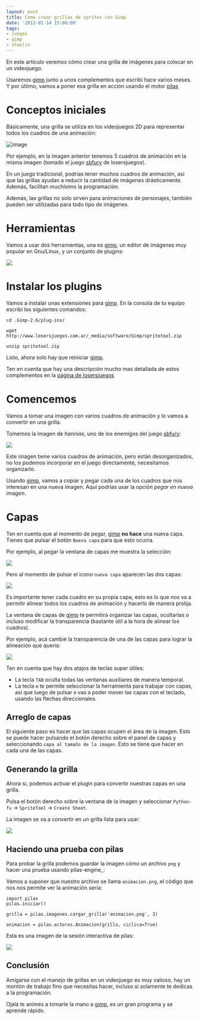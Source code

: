 ```yaml
---
layout: post
title: Como crear grillas de sprites con Gimp
date: '2012-01-14 15:00:00'
tags:
- juegos
- gimp
- shaolin
---
```


En este artículo veremos cómo crear una grilla de
imágenes para colocar en un videojuego.


Usaremos [gimp] junto a unos complementos que escribí
hace varios meses. Y por último, vamos
a poner esa grilla en acción usando el motor [pilas]

# Conceptos iniciales

Básicamente, una grilla se utiliza en los videojuegos 2D
para representar todos los cuadros de una animación:

![image](/images/2013/Oct/special-2.jpg)


Por ejemplo, en la imagen anterior tenemos 5 cuadros
de animación en la misma imagen (tomado el juego
[sbfury] de losersjuegos).

En un juego tradicional, podrías tener muchos cuadros
de animación, así que las grillas ayudan a reducir
la cantidad de imágenes drásticamente. Además, facilitan
muchísimo la programación.

Además, las grillas no solo sirven para animaciones
de personajes, también pueden ser utilizadas para todo
tipo de imágenes. 

# Herramientas

Vamos a usar dos herramientas, una es [gimp], un editor
de imágenes muy popular en Gnu/Linux, y un conjunto
de plugins:

![](/images/2013/Oct/gimp-1.jpg)


# Instalar los plugins

Vamos a instalar unas extensiones para [gimp]. En la
consola de tu equipo escribí los siguientes comandos:

    cd .Gimp-2.6/plug-ins/

    wget http://www.losersjuegos.com.ar/_media/software/Gimp/spritetool.zip

    unzip spritetool.zip

Listo, ahora solo hay que reiniciar [gimp].

Ten en cuenta que hay una descripción mucho mas detallada
de estos complementos en la [página de losersjuegos](http://www.losersjuegos.com.ar/software/Gimp)

    


# Comencemos

Vamos a tomar una imagen con varios cuadros de animación
y lo vamos a convertir en una grilla.

Tomemos la imagen de *hannias*, uno de los enemigos del
juego [sbfury]:

![](/images/2013/Oct/hannias.jpg)

Este imagen tiene varios cuadros de animación, pero están
desorganizados, no los podemos incorporar en el juego
directamente, necesitamos organizarlo.

Usando [gimp], vamos a copiar y pegar cada una de los cuadros
que nos interesan en una nueva imagen. Aquí podrías usar
la opción *pegar en nueva imagen*.

# Capas

Ten en cuenta que al momento de pegar, [gimp] **no hace** una nueva
capa. Tienes que pulsar el botón ``Nueva capa`` para que
esto ocurra.

Por ejemplo, al pegar la ventana de capas me muestra la selección:

![](/images/2013/Oct/pegar.jpg)

Pero al momento de pulsar el icono ``nueva capa`` aparecen
las dos capas:

![](/images/2013/Oct/pegar_en_capa.jpg)

Es importante tener cada cuadro en su propia capa, esto es lo que
nos va a permitir alinear todos los cuadros de animación y hacerlo
de manera prolija.

La ventana de capas de [gimp] te permitirá organizar las capas, ocultarlas
o incluso modificar la transparencia (bastante útil a la hora de
alinear los cuadros).

Por ejemplo, acá cambié la transparencia de una de las capas para
lograr la alineación que quería:

![](/images/2013/Oct/alpha.jpg)

Ten en cuenta que hay dos atajos de teclas
super útiles:

 - La tecla ``TAB`` oculta todas las ventanas auxiliares de manera temporal.
 - La tecla ``m`` te permite seleccionar la herramienta para trabajar con capas, así que luego de pulsar ``m`` vas a poder mover las capas con el teclado, usando las flechas direccionales.


## Arreglo de capas

El siguiente paso es hacer que las capas ocupen el área de la
imagen. Esto se puede hacer pulsando el botón derecho sobre el panel
de capas y seleccionando ``capa al tamaño de la imagen``. Esto
se tiene que hacer en cada una de las capas.

## Generando la grilla

Ahora si, podemos activar el plugin para convertir nuestras
capas en una grilla.

Pulsa el botón derecho sobre la ventana de la imagen y seleccionar
``Python-fu`` → ``SpriteTool`` → ``Create Sheet``.

La imagen se va a convertir en un grilla lista para usar:


![](/images/2013/Oct/final.jpg)


Haciendo una prueba con pilas
-----------------------------

Para probar la grilla podemos guardar la imagen cómo un
archivo ``png`` y hacer una prueba usando pilas-engine_:

Vamos a suponer que nuestro archivo se llama ``animacion.png``, el
código que nos nos permite ver la animación sería:

    import pilas
    pilas.iniciar()

    grilla = pilas.imagenes.cargar_grilla('animacion.png', 3)

    animacion = pilas.actores.Animacion(grilla, ciclica=True)
    
Esta es una imagen de la sesión interactiva de pilas:

![](/images/2013/Oct/prueba.jpg)


Conclusión
----------

Amigarse con el manejo de grillas en un videojuego es muy
valioso, hay un montón de trabajo fino que necesitas
hacer, incluso si solamente te dedicas a la programación.

Ojalá te animes a tomarle la mano a [gimp], es un gran
programa y se aprende rápido.


[gimp]: http://www.gimp.org/
[pilas]: http://www.pilas-engine.com.ar
[sbfury]: https://github.com/hugoruscitti/sbfury 